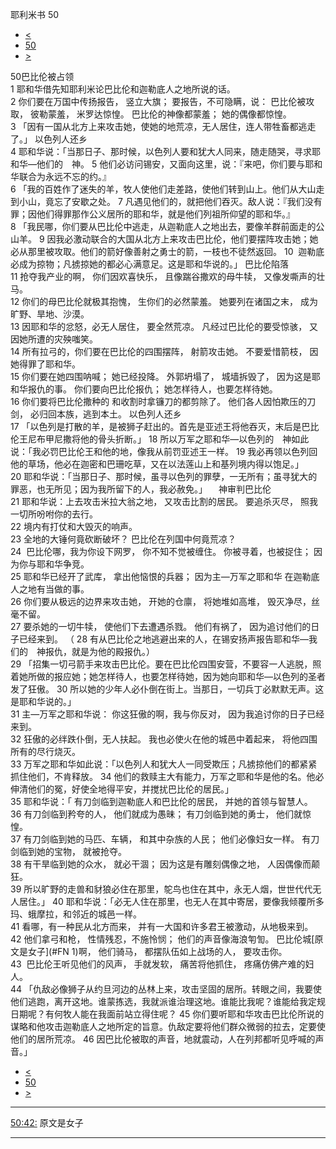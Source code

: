 ﻿





 耶利米书 50




* [<](bible/JER49.md)
* [50](bible/JER.md)
* [>](bible/JER51.md)



 
50巴比伦被占领  
1 耶和华借先知耶利米论巴比伦和迦勒底人之地所说的话。  
2 你们要在万国中传扬报告， 竖立大旗； 要报告，不可隐瞒，说： 巴比伦被攻取， 彼勒蒙羞， 米罗达惊惶。 巴比伦的神像都蒙羞； 她的偶像都惊惶。  
3 「因有一国从北方上来攻击她，使她的地荒凉，无人居住，连人带牲畜都逃走了。」 以色列人还乡  
4 耶和华说：「当那日子、那时候，以色列人要和犹大人同来，随走随哭，寻求耶和华—他们的　神。 
5 他们必访问锡安，又面向这里，说：『来吧，你们要与耶和华联合为永远不忘的约。』  
6 「我的百姓作了迷失的羊，牧人使他们走差路，使他们转到山上。他们从大山走到小山，竟忘了安歇之处。 
7 凡遇见他们的，就把他们吞灭。敌人说：『我们没有罪；因他们得罪那作公义居所的耶和华，就是他们列祖所仰望的耶和华。』  
8 「我民哪，你们要从巴比伦中逃走，从迦勒底人之地出去，要像羊群前面走的公山羊。 
9 因我必激动联合的大国从北方上来攻击巴比伦，他们要摆阵攻击她；她必从那里被攻取。他们的箭好像善射之勇士的箭，一枝也不徒然返回。 
10  迦勒底必成为掠物；凡掳掠她的都必心满意足。这是耶和华说的。」 巴比伦陷落  
11 抢夺我产业的啊， 你们因欢喜快乐， 且像踹谷撒欢的母牛犊， 又像发嘶声的壮马。  
12 你们的母巴比伦就极其抱愧， 生你们的必然蒙羞。 她要列在诸国之末， 成为旷野、旱地、沙漠。  
13 因耶和华的忿怒，必无人居住， 要全然荒凉。 凡经过巴比伦的要受惊骇， 又因她所遭的灾殃嗤笑。  
14 所有拉弓的，你们要在巴比伦的四围摆阵， 射箭攻击她。 不要爱惜箭枝， 因她得罪了耶和华。  
15 你们要在她四围呐喊； 她已经投降。 外郭坍塌了， 城墙拆毁了， 因为这是耶和华报仇的事。 你们要向巴比伦报仇； 她怎样待人，也要怎样待她。  
16 你们要将巴比伦撒种的 和收割时拿镰刀的都剪除了。 他们各人因怕欺压的刀剑， 必归回本族，逃到本土。 以色列人还乡  
17 「以色列是打散的羊，是被狮子赶出的。首先是亚述王将他吞灭，末后是巴比伦王尼布甲尼撒将他的骨头折断。」 
18 所以万军之耶和华—以色列的　神如此说：「我必罚巴比伦王和他的地，像我从前罚亚述王一样。 
19 我必再领以色列回他的草场，他必在迦密和巴珊吃草，又在以法莲山上和基列境内得以饱足。」 
20 耶和华说：「当那日子、那时候，虽寻以色列的罪孽，一无所有；虽寻犹大的罪恶，也无所见；因为我所留下的人，我必赦免。」 　神审判巴比伦  
21 耶和华说：上去攻击米拉大翁之地， 又攻击比割的居民。 要追杀灭尽， 照我一切所吩咐你的去行。  
22 境内有打仗和大毁灭的响声。  
23 全地的大锤何竟砍断破坏？ 巴比伦在列国中何竟荒凉？  
24  巴比伦哪，我为你设下网罗， 你不知不觉被缠住。 你被寻着，也被捉住； 因为你与耶和华争竞。  
25 耶和华已经开了武库， 拿出他恼恨的兵器； 因为主—万军之耶和华 在迦勒底人之地有当做的事。  
26 你们要从极远的边界来攻击她， 开她的仓廪， 将她堆如高堆， 毁灭净尽，丝毫不留。  
27 要杀她的一切牛犊， 使他们下去遭遇杀戮。 他们有祸了， 因为追讨他们的日子已经来到。 （ 
28 有从巴比伦之地逃避出来的人，在锡安扬声报告耶和华—我们的　神报仇，就是为他的殿报仇。）  
29 「招集一切弓箭手来攻击巴比伦。要在巴比伦四围安营，不要容一人逃脱，照着她所做的报应她；她怎样待人，也要怎样待她，因为她向耶和华—以色列的圣者发了狂傲。 
30 所以她的少年人必仆倒在街上。当那日，一切兵丁必默默无声。这是耶和华说的。」  
31 主—万军之耶和华说： 你这狂傲的啊，我与你反对， 因为我追讨你的日子已经来到。  
32 狂傲的必绊跌仆倒，无人扶起。 我也必使火在他的城邑中着起来， 将他四围所有的尽行烧灭。  
33 万军之耶和华如此说：「以色列人和犹大人一同受欺压；凡掳掠他们的都紧紧抓住他们，不肯释放。 
34 他们的救赎主大有能力，万军之耶和华是他的名。他必伸清他们的冤，好使全地得平安，并搅扰巴比伦的居民。」  
35 耶和华说：「 有刀剑临到迦勒底人和巴比伦的居民， 并她的首领与智慧人。  
36 有刀剑临到矜夸的人， 他们就成为愚昧； 有刀剑临到她的勇士， 他们就惊惶。  
37 有刀剑临到她的马匹、车辆， 和其中杂族的人民； 他们必像妇女一样。 有刀剑临到她的宝物， 就被抢夺。  
38 有干旱临到她的众水， 就必干涸； 因为这是有雕刻偶像之地， 人因偶像而颠狂。  
39 所以旷野的走兽和豺狼必住在那里，鸵鸟也住在其中，永无人烟，世世代代无人居住。」 
40 耶和华说：「必无人住在那里，也无人在其中寄居，要像我倾覆所多玛、蛾摩拉，和邻近的城邑一样。  
41 看哪，有一种民从北方而来， 并有一大国和许多君王被激动，从地极来到。  
42 他们拿弓和枪， 性情残忍，不施怜悯； 他们的声音像海浪匉訇。 巴比伦城[原文是女子](#FN
1)啊， 他们骑马， 都摆队伍如上战场的人， 要攻击你。     
43  巴比伦王听见他们的风声， 手就发软， 痛苦将他抓住， 疼痛仿佛产难的妇人。  
44 「仇敌必像狮子从约旦河边的丛林上来，攻击坚固的居所。转眼之间，我要使他们逃跑，离开这地。谁蒙拣选，我就派谁治理这地。谁能比我呢？谁能给我定规日期呢？有何牧人能在我面前站立得住呢？ 
45 你们要听耶和华攻击巴比伦所说的谋略和他攻击迦勒底人之地所定的旨意。仇敌定要将他们群众微弱的拉去，定要使他们的居所荒凉。 
46 因巴比伦被取的声音，地就震动，人在列邦都听见呼喊的声音。」 
* [<](bible/JER49.md)
* [50](bible/JER.md)
* [>](bible/JER51.md)





---


[50:42:](#V42)
原文是女子




---









